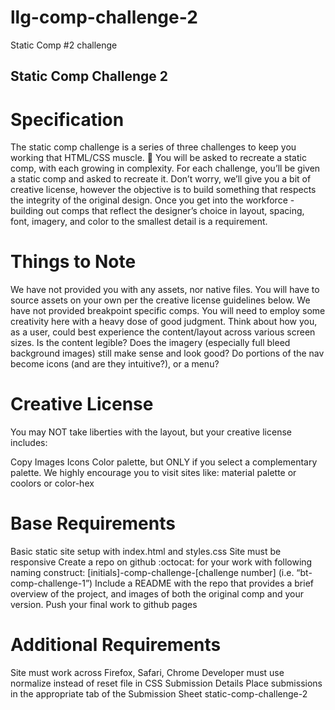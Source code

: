 # llg-comp-challenge-2
Static Comp #2 challenge


## Static Comp Challenge 2
# Specification
The static comp challenge is a series of three challenges to keep you working that HTML/CSS muscle. :muscle: You will be asked to recreate a static comp, with each growing in complexity. For each challenge, you’ll be given a static comp and asked to recreate it. Don’t worry, we’ll give you a bit of creative license, however the objective is to build something that respects the integrity of the original design. Once you get into the workforce - building out comps that reflect the designer’s choice in layout, spacing, font, imagery, and color to the smallest detail is a requirement.

# Things to Note
We have not provided you with any assets, nor native files. You will have to source assets on your own per the creative license guidelines below.
We have not provided breakpoint specific comps. You will need to employ some creativity here with a heavy dose of good judgment. Think about how you, as a user, could best experience the content/layout across various screen sizes. Is the content legible? Does the imagery (especially full bleed background images) still make sense and look good? Do portions of the nav become icons (and are they intuitive?), or a menu?

# Creative License

You may NOT take liberties with the layout, but your creative license includes:

Copy
Images
Icons
Color palette, but ONLY if you select a complementary palette. We highly encourage you to visit sites like: material palette or coolors or color-hex

# Base Requirements
Basic static site setup with index.html and styles.css
Site must be responsive
Create a repo on github :octocat: for your work with following naming construct: [initials]-comp-challenge-[challenge number] (i.e. “bt-comp-challenge-1”)
Include a README with the repo that provides a brief overview of the project, and images of both the original comp and your version.
Push your final work to github pages

# Additional Requirements
Site must work across Firefox, Safari, Chrome
Developer must use normalize instead of reset file in CSS
Submission Details
Place submissions in the appropriate tab of the Submission Sheet
static-comp-challenge-2
